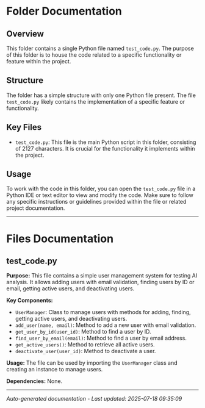# Folder Documentation

## Overview
This folder contains a single Python file named `test_code.py`. The purpose of this folder is to house the code related to a specific functionality or feature within the project.

## Structure
The folder has a simple structure with only one Python file present. The file `test_code.py` likely contains the implementation of a specific feature or functionality.

## Key Files
- `test_code.py`: This file is the main Python script in this folder, consisting of 2127 characters. It is crucial for the functionality it implements within the project.

## Usage
To work with the code in this folder, you can open the `test_code.py` file in a Python IDE or text editor to view and modify the code. Make sure to follow any specific instructions or guidelines provided within the file or related project documentation.

---

# Files Documentation

## test_code.py

**Purpose:** This file contains a simple user management system for testing AI analysis. It allows adding users with email validation, finding users by ID or email, getting active users, and deactivating users.

**Key Components:**
- `UserManager`: Class to manage users with methods for adding, finding, getting active users, and deactivating users.
- `add_user(name, email)`: Method to add a new user with email validation.
- `get_user_by_id(user_id)`: Method to find a user by ID.
- `find_user_by_email(email)`: Method to find a user by email address.
- `get_active_users()`: Method to retrieve all active users.
- `deactivate_user(user_id)`: Method to deactivate a user.

**Usage:** The file can be used by importing the `UserManager` class and creating an instance to manage users.

**Dependencies:** None.

---
*Auto-generated documentation - Last updated: 2025-07-18 09:35:09*
